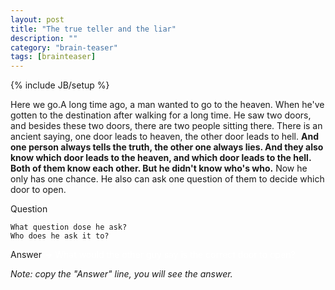 ```yaml
---
layout: post
title: "The true teller and the liar"
description: ""
category: "brain-teaser"
tags: [brainteaser]
---
```

{% include JB/setup %}

Here we go.A long time ago, a man wanted to go to the heaven. When he've gotten to the destination after walking for a long time. He saw two doors, and besides these two doors, there are two people sitting there. There is an ancient saying, one door leads to heaven, the other door leads to hell. **And one person always tells the truth, the other one always lies. And they also know which door leads to the heaven, and which door leads to the hell. Both of them know each other. But he didn't know who's who.** Now he only has one chance. He also can ask one question of them to decide which door to open.

Question

	What question dose he ask?
	Who does he ask it to?

Answer <font color="white">-> What would the other guy say is the correct door to open? </font>

*Note: copy the "Answer" line, you will see the answer.*
